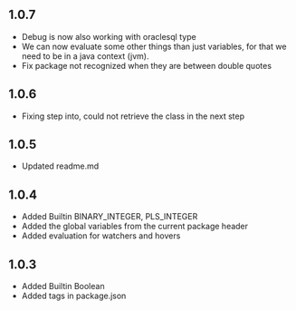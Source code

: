 ## 1.0.7
* Debug is now also working with oraclesql type
* We can now evaluate some other things than just variables, for that we need to be in a java context (jvm).
* Fix package not recognized when they are between double quotes

## 1.0.6
* Fixing step into, could not retrieve the class in the next step

## 1.0.5
* Updated readme.md

## 1.0.4
* Added Builtin BINARY_INTEGER, PLS_INTEGER
* Added the global variables from the current package header
* Added evaluation for watchers and hovers

## 1.0.3
* Added Builtin Boolean
* Added tags in package.json
